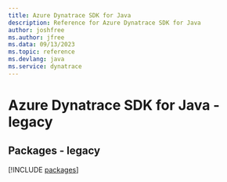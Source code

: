 ```yaml
---
title: Azure Dynatrace SDK for Java
description: Reference for Azure Dynatrace SDK for Java
author: joshfree
ms.author: jfree
ms.data: 09/13/2023
ms.topic: reference
ms.devlang: java
ms.service: dynatrace
---
```

# Azure Dynatrace SDK for Java - legacy
## Packages - legacy
[!INCLUDE [packages](dynatrace-index.md)]